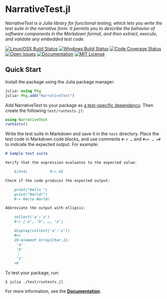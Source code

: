 # NarrativeTest.jl

*NarrativeTest is a Julia library for functional testing, which lets you write
the test suite in the narrative form.  It permits you to describe the behavior
of software components in the Markdown format, and then extract, execute, and
validate any embedded test code.*

[![Linux/OSX Build Status][travis-img]][travis-url]
[![Windows Build Status][appveyor-img]][appveyor-url]
[![Code Coverage Status][codecov-img]][codecov-url]
[![Open Issues][issues-img]][issues-url]
[![Documentation][doc-dev-img]][doc-dev-url]
[![MIT License][license-img]][license-url]


## Quick Start

Install the package using the Julia package manager:

```julia
julia> using Pkg
julia> Pkg.add("NarrativeTest")
```

Add NarrativeTest to your package as [a test-specific
dependency](https://docs.julialang.org/en/v1/stdlib/Pkg/index.html#Test-specific-dependencies-1).
Then create the following `test/runtests.jl`:

```julia
using NarrativeTest
runtests()
```

Write the test suite in Markdown and save it in the `test` directory.  Place
the test code in Markdown code blocks, and use comments `#-> …` and `#=> … =#`
to indicate the expected output.  For example:

```markdown
# Sample test suite

Verify that the expression evaluates to the expected value:

    6(3+4)          #-> 42

Check if the code produces the expected output:

    print("Hello ")
    print("World!")
    #-> Hello World!

Abbreviate the output with ellipsis:

    collect('a':'z')
    #-> ['a', 'b', …, 'z']

    display(collect('a':'z'))
    #=>
    26-element Array{Char,1}:
     'a'
     'b'
     ⋮
     'z'
    =#
```

To test your package, run:

```console
$ julia ./test/runtests.jl
```

For more information, see the [**Documentation**][doc-dev-url].


[travis-img]: https://travis-ci.org/rbt-lang/NarrativeTest.jl.svg?branch=master
[travis-url]: https://travis-ci.org/rbt-lang/NarrativeTest.jl
[appveyor-img]: https://ci.appveyor.com/api/projects/status/github/rbt-lang/NarrativeTest.jl?branch=master&svg=true
[appveyor-url]: https://ci.appveyor.com/project/rbt-lang/narrativetest-jl/branch/master
[codecov-img]: https://codecov.io/gh/rbt-lang/NarrativeTest.jl/branch/master/graph/badge.svg
[codecov-url]: https://codecov.io/gh/rbt-lang/NarrativeTest.jl
[issues-img]: https://img.shields.io/github/issues/rbt-lang/NarrativeTest.jl.svg
[issues-url]: https://github.com/rbt-lang/NarrativeTest.jl/issues
[doc-dev-img]: https://img.shields.io/badge/doc-dev-blue.svg
[doc-dev-url]: https://rbt-lang.github.io/NarrativeTest.jl/dev/
[license-img]: https://img.shields.io/badge/license-MIT-blue.svg
[license-url]: https://raw.githubusercontent.com/rbt-lang/NarrativeTest.jl/master/LICENSE.md
